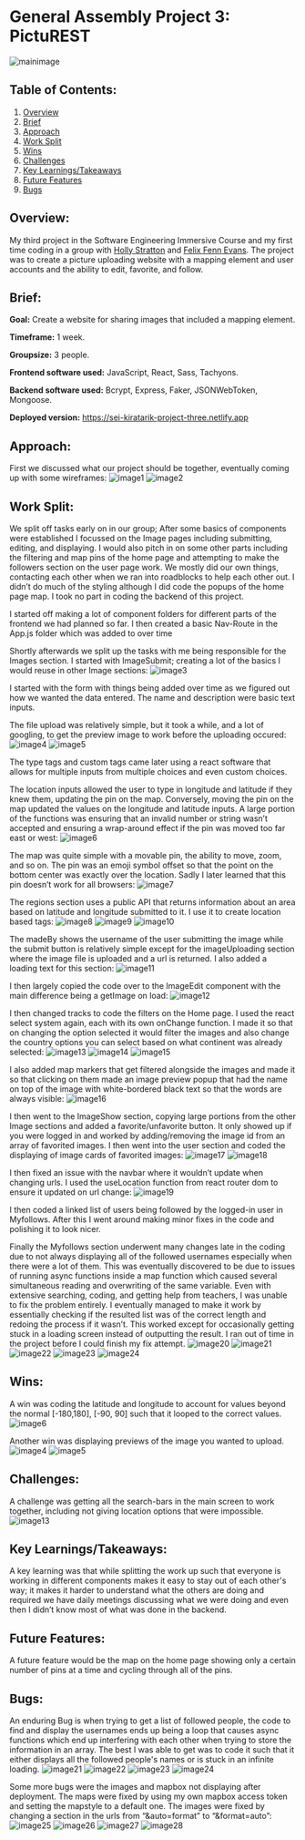 # General Assembly Project 3: PictuREST
![mainimage](./ReadMeImages/0.png)

## Table of Contents:
1. [Overview](#overview)
1. [Brief](#brief)
1. [Approach](#approach)
1. [Work Split](#work-split)
1. [Wins](#wins)
1. [Challenges](#challenges)
1. [Key Learnings/Takeaways](#key-learningstakeaways)
1. [Future Features](#future-features)
1. [Bugs](#bugs)

## Overview:
My third project in the Software Engineering Immersive Course and my first time coding in a group with [Holly Stratton](https://github.com/hollylouisarose) and [Felix Fenn Evans](https://github.com/Felix-FE). The project was to create a picture uploading website with a mapping element and user accounts and the ability to edit, favorite, and follow.

## Brief:
**Goal:** Create a website for sharing images that included a mapping element.

**Timeframe:** 1 week.

**Groupsize:** 3 people.

**Frontend software used:** JavaScript, React, Sass, Tachyons.

**Backend software used:** Bcrypt, Express, Faker, JSONWebToken, Mongoose.

**Deployed version:** https://sei-kiratarik-project-three.netlify.app

## Approach:
First we discussed what our project should be together, eventually coming up with some wireframes:
![image1](./ReadMeImages/1.png)
![image2](./ReadMeImages/2.png)

## Work Split:
We split off tasks early on in our group; After some basics of components were established I focussed on the Image pages including submitting, editing, and displaying. I would also pitch in on some other parts including the filtering and map pins of the home page and attempting to make the followers section on the user page work. We mostly did our own things, contacting each other when we ran into roadblocks to help each other out. I didn’t do much of the styling although I did code the popups of the home page map. I took no part in coding the backend of this project.

I started off making a lot of component folders for different parts of the frontend we had planned so far. I then created a basic Nav-Route in the App.js folder which was added to over time

Shortly afterwards we split up the tasks with me being responsible for the Images section. I started with ImageSubmit; creating a lot of the basics I would reuse in other Image sections:
![image3](./ReadMeImages/3.png)

I started with the form with things being added over time as we figured out how we wanted the data entered. The name and description were basic text inputs.

The file upload was relatively simple, but it took a while, and a lot of googling, to get the preview image to work before the uploading occured:
![image4](./ReadMeImages/1.png)
![image5](./ReadMeImages/1.png)

The type tags and custom tags came later using a react software that allows for multiple inputs from multiple choices and even custom choices.

The location inputs allowed the user to type in longitude and latitude if they knew them, updating the pin on the map. Conversely, moving the pin on the map updated the values on the longitude and latitude inputs. A large portion of the functions was ensuring that an invalid number or string wasn’t accepted and ensuring a wrap-around effect if the pin was moved too far east or west:
![image6](./ReadMeImages/6.png)

The map was quite simple with a movable pin, the ability to move, zoom, and so on. The pin was an emoji symbol offset so that the point on the bottom center was exactly over the location. Sadly I later learned that this pin doesn’t work for all browsers:
![image7](./ReadMeImages/7.png)

The regions section uses a public API that returns information about an area based on latitude and longitude submitted to it. I use it to create location based tags:
![image8](./ReadMeImages/8.png)
![image9](./ReadMeImages/9.png)
![image10](./ReadMeImages/10.png)

The madeBy shows the username of the user submitting the image while the submit button is relatively simple except for the imageUploading section where the image file is uploaded and a url is returned. I also added a loading text for this section:
![image11](./ReadMeImages/11.png)

I then largely copied the code over to the ImageEdit component with the main difference being a getImage on load: 
![image12](./ReadMeImages/12.png)

I then changed tracks to code the filters on the Home page. I used the react select system again, each with its own onChange function. I made it so that on changing the option selected it would filter the images and also change the country options you can select based on what continent was already selected:
![image13](./ReadMeImages/13.png)
![image14](./ReadMeImages/14.png)
![image15](./ReadMeImages/15.png)

I also added map markers that get filtered alongside the images and made it so that clicking on them made an image preview popup that had the name on top of the image with white-bordered black text so that the words are always visible:
![image16](./ReadMeImages/16.png)

I then went to the ImageShow section, copying large portions from the other Image sections and added a favorite/unfavorite button. It only showed up if you were logged in and worked by adding/removing the image id from an array of favorited images. I then went into the user section and coded the displaying of image cards of favorited images:
![image17](./ReadMeImages/17.png)
![image18](./ReadMeImages/18.png)

I then fixed an issue with the navbar where it wouldn’t update when changing urls. I used the useLocation function from react router dom to ensure it updated on url change:
![image19](./ReadMeImages/19.png)

I then coded a linked list of users being followed by the logged-in user in Myfollows. After this I went around making minor fixes in the code and polishing it to look nicer.

Finally the Myfollows section underwent many changes late in the coding due to not always displaying all of the followed usernames especially when there were a lot of them. This was eventually discovered to be due to issues of running async functions inside a map function which caused several simultaneous reading and overwriting of the same variable. Even with extensive searching, coding, and getting help from teachers, I was unable to fix the problem entirely. I eventually managed to make it work by essentially checking if the resulted list was of the correct length and redoing the process if it wasn’t. This worked except for occasionally getting stuck in a loading screen instead of outputting the result. I ran out of time in the project before I could finish my fix attempt.
![image20](./ReadMeImages/20.png)
![image21](./ReadMeImages/21.png)
![image22](./ReadMeImages/22.png)
![image23](./ReadMeImages/23.png)
![image24](./ReadMeImages/24.png)


## Wins:
A win was coding the latitude and longitude to account for values beyond the normal [-180,180], [-90, 90] such that it looped to the correct values.
![image6](./ReadMeImages/6.png)

Another win was displaying previews of the image you wanted to upload.
![image4](./ReadMeImages/4.png)
![image5](./ReadMeImages/5.png)

## Challenges:
A challenge was getting all the search-bars in the main screen to work together, including not giving location options that were impossible.
![image13](./ReadMeImages/13.png)

## Key Learnings/Takeaways:
A key learning was that while splitting the work up such that everyone is working in different components makes it easy to stay out of each other's way; it makes it harder to understand what the others are doing and required we have daily meetings discussing what we were doing and even then I didn’t know most of what was done in the backend.

## Future Features:
A future feature would be the map on the home page showing only a certain number of pins at a time and cycling through all of the pins.

## Bugs:
An enduring Bug is when trying to get a list of followed people, the code to find and display the usernames ends up being a loop that causes async functions which end up interfering with each other when trying to store the information in an array. The best I was able to get was to code it such that it either displays all the followed people's names or is stuck in an infinite loading.
![image21](./ReadMeImages/21.png)
![image22](./ReadMeImages/22.png)
![image23](./ReadMeImages/23.png)
![image24](./ReadMeImages/24.png)

Some more bugs were the images and mapbox not displaying after deployment. The maps were fixed by using my own mapbox access token and setting the mapstyle to a default one. The images were fixed by changing a section in the urls from “&auto=format” to “&format=auto”:
![image25](./ReadMeImages/25.png)
![image26](./ReadMeImages/26.png)
![image27](./ReadMeImages/27.png)
![image28](./ReadMeImages/28.png)
